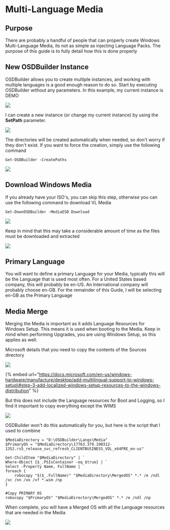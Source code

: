# Multi-Language Media

## Purpose

There are probably a handful of people that can properly create Windows Multi-Language Media, its not as simple as injecting Language Packs.  The purpose of this guide is to fully detail how this is done properly

## New OSDBuilder Instance

OSDBuilder allows you to create multiple instances, and working with multiple languages is a good enough reason to do so.  Start by executing OSDBuilder without any parameters.  In this example, my current instance is DEMO

![](../../.gitbook/assets/image%20%28165%29.png)

I can create a new instance \(or change my current instance\) by using the **SetPath** parameter. 

![](../../.gitbook/assets/image%20%2832%29.png)

 The directories will be created automatically when needed, so don't worry if they don't exist.  If you want to force the creation, simply use the following command

```text
Get-OSDBuilder -CreatePaths
```

![](../../.gitbook/assets/image%20%28164%29.png)

## Download Windows Media

If you already have your ISO's, you can skip this step, otherwise you can use the following command to download VL Media

```text
Get-DownOSDBuilder -MediaESD Download
```

![](../../.gitbook/assets/image%20%28148%29.png)

Keep in mind that this may take a considerable amount of time as the files must be downloaded and extracted

![](../../.gitbook/assets/image%20%2827%29.png)

## Primary Language

You will want to define a primary Language for your Media, typically this will be the Language that is used most often.  For a United States based company, this will probably be en-US.  An International company will probably choose en-GB.  For the remainder of this Guide, I will be selecting en-GB as the Primary Language

## Media Merge

Merging the Media is important as it adds Language Resources for Windows Setup.  This means it is used when booting to the Media.  Keep in mind when performing Upgrades, you are using Windows Setup, so this applies as well.

Microsoft details that you need to copy the contents of the Sources directory

![](../../.gitbook/assets/image%20%28157%29.png)

{% embed url="https://docs.microsoft.com/en-us/windows-hardware/manufacture/desktop/add-multilingual-support-to-windows-setup\#step-3-add-localized-windows-setup-resources-to-the-windows-distribution" %}

But this does not include the Language resources for Boot and Logging, so I find it important to copy everything except the WIMS

![](../../.gitbook/assets/image%20%2842%29.png)

OSDBuilder won't do this automatically for you, but here is the script that I used to combine

```text
$MediaDirectory = "D:\OSDBuilder\Langs\Media"
$PrimaryOS = "$MediaDirectory\17763.379.190312-1352.rs5_release_svc_refresh_CLIENTBUSINESS_VOL_x64FRE_en-us"

Get-ChildItem "$MediaDirectory" | `
Where-Object {$_.PSIsContainer -eq $true} | `
Select -Property Name, FullName | `
foreach {
    robocopy "$($_.FullName)" "$MediaDirectory\MergedOS" *.* /e /ndl /xc /xn /xo /xf *.wim /np
}

#Copy PRIMARY OS
robocopy "$PrimaryOS" "$MediaDirectory\MergedOS" *.* /e /ndl /np
```

When complete, you will have a Merged OS with all the Language resources that are needed in the Media

![](../../.gitbook/assets/image%20%28211%29.png)

















